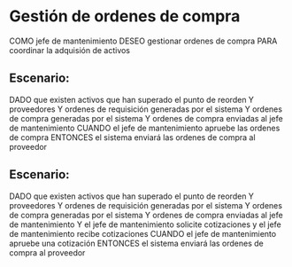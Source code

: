 # Gestión de ordenes de compra

COMO jefe de mantenimiento DESEO gestionar ordenes de compra PARA coordinar la adquisión de activos

## Escenario:

DADO que existen activos que han superado el punto de reorden 
Y proveedores
Y ordenes de requisición generadas por el sistema 
Y ordenes de compra generadas por el sistema 
Y ordenes de compra enviadas al jefe de mantenimiento
CUANDO el jefe de mantenimiento apruebe las ordenes de compra 
ENTONCES el sistema enviará las ordenes de compra al proveedor 

## Escenario:

DADO que existen activos que han superado el punto de reorden 
Y proveedores
Y ordenes de requisición generadas por el sistema 
Y ordenes de compra generadas por el sistema 
Y ordenes de compra enviadas al jefe de mantenimiento
Y el jefe de mantenimiento solicite cotizaciones
y el jefe de mantenimiento recibe cotizaciones
CUANDO  el jefe de mantenimiento apruebe una cotización
ENTONCES el sistema enviará las ordenes de compra al proveedor 